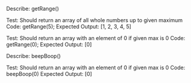 Describe: getRange()

Test: Should return an array of all whole numbers up to given maximum
Code: getRange(5);
Expected Output: [1, 2, 3, 4, 5]

Test: Should return an array with an element of 0 if given max is 0
Code: getRange(0);
Expected Output: [0]



Describe: beepBoop()

Test: Should return an array with an element of 0 if given max is 0
Code: beepBoop(0)
Expected Output: [0]